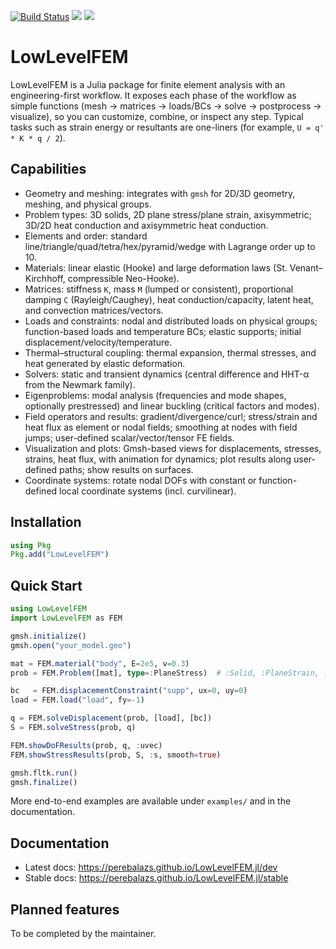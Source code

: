 [![Build Status](https://github.com/perebalazs/LowLevelFEM.jl/actions/workflows/CI.yml/badge.svg?branch=main)](https://github.com/perebalazs/LowLevelFEM.jl/actions/workflows/CI.yml?query=branch%3Amain)
[![](https://img.shields.io/badge/docs-dev-blue.svg)](https://perebalazs.github.io/LowLevelFEM.jl/dev)
[![](https://img.shields.io/badge/docs-stable-blue.svg)](https://perebalazs.github.io/LowLevelFEM.jl/stable)

# LowLevelFEM

LowLevelFEM is a Julia package for finite element analysis with an engineering-first workflow. It exposes each phase of the workflow as simple functions (mesh → matrices → loads/BCs → solve → postprocess → visualize), so you can customize, combine, or inspect any step. Typical tasks such as strain energy or resultants are one-liners (for example, `U = q' * K * q / 2`).

## Capabilities

- Geometry and meshing: integrates with `gmsh` for 2D/3D geometry, meshing, and physical groups.
- Problem types: 3D solids, 2D plane stress/plane strain, axisymmetric; 3D/2D heat conduction and axisymmetric heat conduction.
- Elements and order: standard line/triangle/quad/tetra/hex/pyramid/wedge with Lagrange order up to 10.
- Materials: linear elastic (Hooke) and large deformation laws (St. Venant–Kirchhoff, compressible Neo-Hooke).
- Matrices: stiffness `K`, mass `M` (lumped or consistent), proportional damping `C` (Rayleigh/Caughey), heat conduction/capacity, latent heat, and convection matrices/vectors.
- Loads and constraints: nodal and distributed loads on physical groups; function-based loads and temperature BCs; elastic supports; initial displacement/velocity/temperature.
- Thermal–structural coupling: thermal expansion, thermal stresses, and heat generated by elastic deformation.
- Solvers: static and transient dynamics (central difference and HHT-α from the Newmark family).
- Eigenproblems: modal analysis (frequencies and mode shapes, optionally prestressed) and linear buckling (critical factors and modes).
- Field operators and results: gradient/divergence/curl; stress/strain and heat flux as element or nodal fields; smoothing at nodes with field jumps; user-defined scalar/vector/tensor FE fields.
- Visualization and plots: Gmsh-based views for displacements, stresses, strains, heat flux, with animation for dynamics; plot results along user-defined paths; show results on surfaces.
- Coordinate systems: rotate nodal DOFs with constant or function-defined local coordinate systems (incl. curvilinear).

## Installation

```julia
using Pkg
Pkg.add("LowLevelFEM")
```

## Quick Start

```julia
using LowLevelFEM
import LowLevelFEM as FEM

gmsh.initialize()
gmsh.open("your_model.geo")

mat = FEM.material("body", E=2e5, ν=0.3)
prob = FEM.Problem([mat], type=:PlaneStress)  # :Solid, :PlaneStrain, :AxiSymmetric, :HeatConduction, ...

bc   = FEM.displacementConstraint("supp", ux=0, uy=0)
load = FEM.load("load", fy=-1)

q = FEM.solveDisplacement(prob, [load], [bc])
S = FEM.solveStress(prob, q)

FEM.showDoFResults(prob, q, :uvec)
FEM.showStressResults(prob, S, :s, smooth=true)

gmsh.fltk.run()
gmsh.finalize()
```

More end-to-end examples are available under `examples/` and in the documentation.

## Documentation

- Latest docs: https://perebalazs.github.io/LowLevelFEM.jl/dev
- Stable docs: https://perebalazs.github.io/LowLevelFEM.jl/stable

## Planned features

To be completed by the maintainer.
